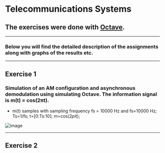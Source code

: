 # Telecommunications Systems

## The exercises were done with [Octave](https://octave.org/).

---

### Below you will find the detailed description of the assignments along with graphs of the results etc.

---

## Exercise 1

### Simulation of an AM configuration and asynchronous demodulation using simulating Octave. The information signal is m(t) = cos(2πt).

- m(t) samples with sampling frequency fs = 10000 Hz and fs=10000 Hz; Ts=1/fs; t=[0:Ts:10]; m=cos(2*pi*t);

![image](https://user-images.githubusercontent.com/91612373/206241624-1b9f6954-42f4-4312-9cae-5929e4690611.png)



---

## Exercise 2
